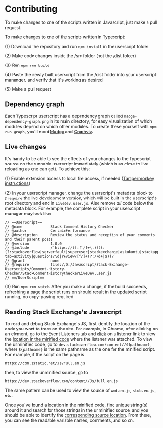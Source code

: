 # Contributing

To make changes to one of the scripts written in Javascript, just make a pull request.

To make changes to one of the scripts written in Typescript:

(1) Download the repository and run `npm install` in the userscript folder

(2) Make code changes inside the /src folder (not the /dist folder)

(3) Run `npm run build`

(4) Paste the newly built userscript from the /dist folder into your userscript mananger, and verify that it's working as desired

(5) Make a pull request

## Dependency graph

Each Typescript userscript has a dependency graph called `madge-dependency-graph.png` in its main directory, for easy visualization of which modules depend on which other modules. To create these yourself with `npm run graph`, you'll need [Madge](https://www.npmjs.com/package/madge) and [Graphviz](https://www.graphviz.org/).

## Live changes
It's handy to be able to see the effects of your changes to the Typescript source on the runnable userscript immediately (which is as close to live reloading as one can get). To achieve this:

(1) Enable extension access to local file access, if needed ([Tampermonkey instructions](https://www.tampermonkey.net/faq.php#Q204))

(2) In your userscript manager, change the userscript's metadata block to `@require` the live development version, which will be built in the userscript's root directory and end in `LiveDev.user.js`. Also remove *all* code below the metadata block. For example, the complete script in your userscript manager may look like:

```
// ==UserScript==
// @name             Stack Comment History Checker
// @author           CertainPerformance
// @description      Review the status and reception of your comments and their parent posts
// @version          1.0.0
// @include          /^https://(?:[^/]+\.)?(?:(?:stackoverflow|serverfault|superuser|stackexchange|askubuntu|stackapps)\.com|mathoverflow\.net)/(?:users/.*\?tab=activity|questions/\d|review/[^/]+(?:/\d+|$))/
// @grant            none
// @require          file://D:/Javascript/Stack-Exchange-Userscripts/Comment-History-Checker/StackCommentHistoryCheckerLiveDev.user.js
// ==/UserScript==
```

(3) Run `npm run watch`. After you make a change, if the build succeeds, refreshing a page the script runs on should result in the updated script running, no copy-pasting required

## Reading Stack Exchange's Javascript

To read and debug Stack Exchange's JS, first identify the location of the code you want to trace on the site. For example, in Chrome, after clicking on an element, go to the Event Listeners tab and [click](https://raw.githubusercontent.com/CertainPerformance/Stack-Exchange-Userscripts/master/images/Trace-SE-JS-Listeners.png) on a listener link to view the [location in the minified code](https://raw.githubusercontent.com/CertainPerformance/Stack-Exchange-Userscripts/master/images/Trace-SE-JS-Minified.png) where the listener was attached. To view the unminified code, go to `dev.stackoverflow.com/content//${pathname}`, where `${pathname}` is the same pathname as the one for the minified script. For example, if the script on the page is

    https://cdn.sstatic.net/Js/full.en.js

then, to view the unminified source, go to

    https://dev.stackoverflow.com/content//Js/full.en.js

The same pattern can be used to view the source of `wmd.en.js`, `stub.en.js`, etc.

Once you've found a location in the minified code, find unique string(s) around it and search for those strings in the unminified source, and you should be able to identify the [corresponding source location](https://raw.githubusercontent.com/CertainPerformance/Stack-Exchange-Userscripts/master/images/Trace-SE-JS-Source.png). From there, you can see the readable variable names, comments, and so on.
